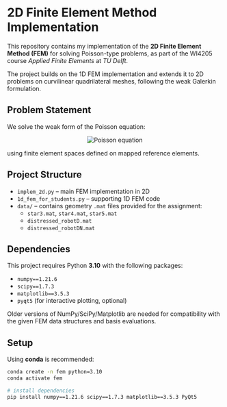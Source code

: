 # 2D Finite Element Method Implementation

This repository contains my implementation of the **2D Finite Element Method (FEM)** for solving Poisson-type problems, as part of the WI4205 course *Applied Finite Elements* at *TU Delft*.

The project builds on the 1D FEM implementation and extends it to 2D problems on curvilinear quadrilateral meshes, following the weak Galerkin formulation.



##  Problem Statement

We solve the weak form of the Poisson equation:

<p align="center">
  <img src="https://latex.codecogs.com/svg.latex?%5Cdisplaystyle%20-%5Cnabla%5Ccdot%28%5Ckappa%5Cnabla%20u%29%20%3D%20f%2C%20%5Cquad%20u%7C_%7B%5CGamma_D%7D%3D0%2C%20%5Cquad%20%5Cnabla%20u%5Ccdot%20n%7C_%7B%5CGamma_N%7D%3Dg" alt="Poisson equation">
</p>


using finite element spaces defined on mapped reference elements.



##  Project Structure

- `implem_2d.py` – main FEM implementation in 2D  
- `1d_fem_for_students.py` – supporting 1D FEM code  
- `data/` – contains geometry `.mat` files provided for the assignment:
  - `star3.mat`, `star4.mat`, `star5.mat`
  - `distressed_robotD.mat`
  - `distressed_robotDN.mat`



##  Dependencies

This project requires Python **3.10** with the following packages:

- `numpy==1.21.6`
- `scipy==1.7.3`
- `matplotlib==3.5.3`
- `pyqt5` (for interactive plotting, optional)

Older versions of NumPy/SciPy/Matplotlib are needed for compatibility with the given FEM data structures and basis evaluations.



## Setup

Using **conda** is recommended:

```bash
conda create -n fem python=3.10
conda activate fem

# install dependencies
pip install numpy==1.21.6 scipy==1.7.3 matplotlib==3.5.3 PyQt5

